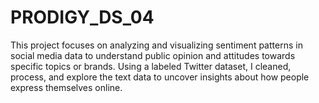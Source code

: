 # PRODIGY_DS_04
This project focuses on analyzing and visualizing sentiment patterns in social media data to understand public opinion and attitudes towards specific topics or brands. Using a labeled Twitter dataset, I cleaned, process, and explore the text data to uncover insights about how people express themselves online.
